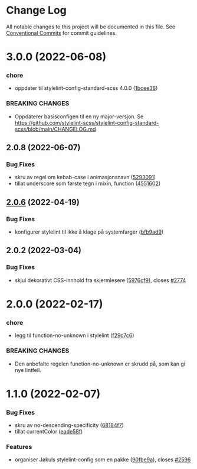 # Change Log

All notable changes to this project will be documented in this file.
See [Conventional Commits](https://conventionalcommits.org) for commit guidelines.

# 3.0.0 (2022-06-08)

### chore

-   oppdater til stylelint-config-standard-scss 4.0.0 ([1bcee36](https://github.com/fremtind/jokul/commit/1bcee36c1fa676708162ee79ed3f926abc6d5047))

### BREAKING CHANGES

-   Oppdaterer basisconfigen til en ny major-versjon. Se
    https://github.com/stylelint-scss/stylelint-config-standard-scss/blob/main/CHANGELOG.md

## 2.0.8 (2022-06-07)

### Bug Fixes

-   skru av regel om kebab-case i animasjonsnavn ([5293091](https://github.com/fremtind/jokul/commit/529309108f3a1d5eb3486f7d6e52e7cdc6c267f3))
-   tillat underscore som første tegn i mixin, function ([4551602](https://github.com/fremtind/jokul/commit/4551602de1e1111316eb4fb648c567ce5ed127bd))

## [2.0.6](https://github.com/fremtind/jokul/compare/@fremtind/stylelint-config-jkl@2.0.5...@fremtind/stylelint-config-jkl@2.0.6) (2022-04-19)

### Bug Fixes

-   konfigurer stylelint til ikke å klage på systemfarger ([bfb9ad9](https://github.com/fremtind/jokul/commit/bfb9ad9ebdbfa50b9605a421127d595651dab9c1))

## 2.0.2 (2022-03-04)

### Bug Fixes

-   skjul dekorativt CSS-innhold fra skjermlesere ([5976cf9](https://github.com/fremtind/jokul/commit/5976cf93234ab2d189dfd2de888fa45a88480c55)), closes [#2774](https://github.com/fremtind/jokul/issues/2774)

# 2.0.0 (2022-02-17)

### chore

-   legg til function-no-unknown i stylelint ([f29c7c6](https://github.com/fremtind/jokul/commit/f29c7c647618432834db2d5a89350a365895e217))

### BREAKING CHANGES

-   Den anbefalte regelen function-no-unknown er skrudd på, som kan gi nye lintfeil.

# 1.1.0 (2022-02-07)

### Bug Fixes

-   skru av no-descending-specificity ([68184f7](https://github.com/fremtind/jokul/commit/68184f7fae92256c4c30e7a0be0a23d722bb325e))
-   tillat currentColor ([eade58f](https://github.com/fremtind/jokul/commit/eade58f6583a473a272df7745aaafe92bb3a4fbe))

### Features

-   organiser Jøkuls stylelint-config som en pakke ([90fbe9a](https://github.com/fremtind/jokul/commit/90fbe9a535700b479b3b5ef1c37e9b6cbd348976)), closes [#2596](https://github.com/fremtind/jokul/issues/2596)
